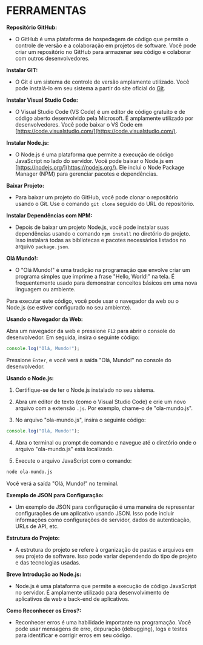 # FERRAMENTAS
**Repositório GitHub:**
- O GitHub é uma plataforma de hospedagem de código que permite o controle de versão e a colaboração em projetos de software. Você pode criar um repositório no GitHub para armazenar seu código e colaborar com outros desenvolvedores.

**Instalar GIT:**
- O Git é um sistema de controle de versão amplamente utilizado. Você pode instalá-lo em seu sistema a partir do site oficial do [Git](https://git-scm.com/).

**Instalar Visual Studio Code:**
- O Visual Studio Code (VS Code) é um editor de código gratuito e de código aberto desenvolvido pela Microsoft. É amplamente utilizado por desenvolvedores. Você pode baixar o VS Code em [https://code.visualstudio.com/](https://code.visualstudio.com/).

**Instalar Node.js:**
- O Node.js é uma plataforma que permite a execução de código JavaScript no lado do servidor. Você pode baixar o Node.js em [https://nodejs.org/](https://nodejs.org/). Ele inclui o Node Package Manager (NPM) para gerenciar pacotes e dependências.

**Baixar Projeto:**
- Para baixar um projeto do GitHub, você pode clonar o repositório usando o Git. Use o comando `git clone` seguido do URL do repositório.

**Instalar Dependências com NPM:**
- Depois de baixar um projeto Node.js, você pode instalar suas dependências usando o comando `npm install` no diretório do projeto. Isso instalará todas as bibliotecas e pacotes necessários listados no arquivo `package.json`.

**Olá Mundo!:**
- O "Olá Mundo!" é uma tradição na programação que envolve criar um programa simples que imprime a frase "Hello, World!" na tela. É frequentemente usado para demonstrar conceitos básicos em uma nova linguagem ou ambiente.

Para executar este código, você pode usar o navegador da web ou o Node.js (se estiver configurado no seu ambiente).

**Usando o Navegador da Web:**

Abra um navegador da web e pressione `F12` para abrir o console do desenvolvedor. Em seguida, insira o seguinte código:

```javascript
console.log("Olá, Mundo!");
```

Pressione `Enter`, e você verá a saída "Olá, Mundo!" no console do desenvolvedor.

**Usando o Node.js:**

1. Certifique-se de ter o Node.js instalado no seu sistema.
2. Abra um editor de texto (como o Visual Studio Code) e crie um novo arquivo com a extensão `.js`. Por exemplo, chame-o de "ola-mundo.js".

3. No arquivo "ola-mundo.js", insira o seguinte código:

```javascript
console.log("Olá, Mundo!");
```

4. Abra o terminal ou prompt de comando e navegue até o diretório onde o arquivo "ola-mundo.js" está localizado.

5. Execute o arquivo JavaScript com o comando:

```bash
node ola-mundo.js
```

Você verá a saída "Olá, Mundo!" no terminal.

**Exemplo de JSON para Configuração:**
- Um exemplo de JSON para configuração é uma maneira de representar configurações de um aplicativo usando JSON. Isso pode incluir informações como configurações de servidor, dados de autenticação, URLs de API, etc.

**Estrutura do Projeto:**
- A estrutura do projeto se refere à organização de pastas e arquivos em seu projeto de software. Isso pode variar dependendo do tipo de projeto e das tecnologias usadas.

**Breve Introdução ao Node.js:**
- Node.js é uma plataforma que permite a execução de código JavaScript no servidor. É amplamente utilizado para desenvolvimento de aplicativos da web e back-end de aplicativos.

**Como Reconhecer os Erros?:**
- Reconhecer erros é uma habilidade importante na programação. Você pode usar mensagens de erro, depuração (debugging), logs e testes para identificar e corrigir erros em seu código.

